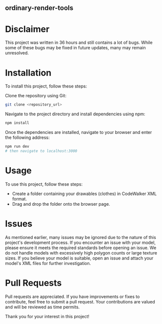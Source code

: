 ## ordinary-render-tools
# Disclaimer
This project was written in 36 hours and still contains a lot of bugs. While some of these bugs may be fixed in future updates, many may remain unresolved.

# Installation
To install this project, follow these steps:

Clone the repository using Git:
```bash
git clone <repository_url>
```
Navigate to the project directory and install dependencies using npm:
```bash
npm install
```
Once the dependencies are installed, navigate to your browser and enter the following address:
```bash
npm run dev
# then navigate to localhost:3000
```

# Usage
To use this project, follow these steps:

- Create a folder containing your drawables (clothes) in CodeWalker XML format.
- Drag and drop the folder onto the browser page.
# Issues
As mentioned earlier, many issues may be ignored due to the nature of this project's development process. If you encounter an issue with your model, please ensure it meets the required standards before opening an issue. We do not handle models with excessively high polygon counts or large texture sizes. If you believe your model is suitable, open an issue and attach your model's XML files for further investigation.

# Pull Requests
Pull requests are appreciated. If you have improvements or fixes to contribute, feel free to submit a pull request. Your contributions are valued and will be reviewed as time permits.

Thank you for your interest in this project!